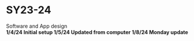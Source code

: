 # SY23-24
Software and App design <br>
<b>1/4/24<b> Initial setup 
<b>1/5/24<b> Updated from computer
<b>1/8/24<b> Monday update
